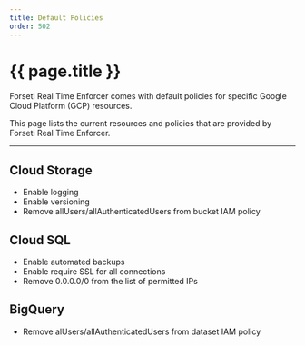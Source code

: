 ```yaml
---
title: Default Policies
order: 502
---
```


# {{ page.title }}

Forseti Real Time Enforcer comes with default policies for specific Google Cloud Platform (GCP) resources. 

This page lists the current resources and policies that are provided by Forseti Real Time Enforcer.

---

## Cloud Storage
   * Enable logging
   * Enable versioning
   * Remove allUsers/allAuthenticatedUsers from bucket IAM policy

## Cloud SQL
   * Enable automated backups
   * Enable require SSL for all connections
   * Remove 0.0.0.0/0 from the list of permitted IPs

## BigQuery
   * Remove alUsers/allAuthenticatedUsers from dataset IAM policy